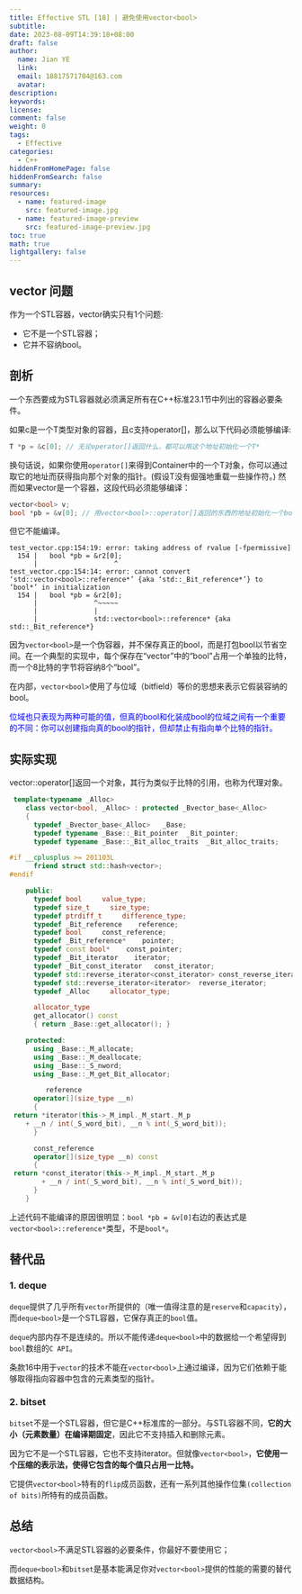 ```yaml
---
title: Effective STL [18] | 避免使用vector<bool>
subtitle:
date: 2023-08-09T14:39:18+08:00
draft: false
author:
  name: Jian YE
  link:
  email: 18817571704@163.com
  avatar:
description:
keywords:
license:
comment: false
weight: 0
tags:
  - Effective
categories:
  - C++
hiddenFromHomePage: false
hiddenFromSearch: false
summary:
resources:
  - name: featured-image
    src: featured-image.jpg
  - name: featured-image-preview
    src: featured-image-preview.jpg
toc: true
math: true
lightgallery: false
---
```


## vector<bool> 问题

作为一个STL容器，vector<bool>确实只有1个问题:
- 它不是一个STL容器；
- 它并不容纳bool。

## 剖析

一个东西要成为STL容器就必须满足所有在C++标准23.1节中列出的容器必要条件。

如果c是一个T类型对象的容器，且c支持operator[]，那么以下代码必须能够编译:

```c++
T *p = &c[0]; // 无论operator[]返回什么，都可以用这个地址初始化一个T*
```

换句话说，如果你使用`operator[]`来得到Container中的一个T对象，你可以通过取它的地址而获得指向那个对象的指针。(假设T没有倔强地重载一些操作符。) 然而如果vector是一个容器，这段代码必须能够编译：

```c++
vector<bool> v;
bool *pb = &v[0]; // 用vector<bool>::operator[]返回的东西的地址初始化一个bool*
```

但它不能编译。

```shell
test_vector.cpp:154:19: error: taking address of rvalue [-fpermissive]
  154 |   bool *pb = &r2[0];
      |                   ^
test_vector.cpp:154:14: error: cannot convert ‘std::vector<bool>::reference*’ {aka ‘std::_Bit_reference*’} to ‘bool*’ in initialization
  154 |   bool *pb = &r2[0];
      |              ^~~~~~
      |              |
      |              std::vector<bool>::reference* {aka std::_Bit_reference*}
```

因为`vector<bool>`是一个伪容器，并不保存真正的bool，而是打包bool以节省空间。在一个典型的实现中，每个保存在“vector”中的“bool”占用一个单独的比特，而一个8比特的字节将容纳8个“bool”。

在内部，`vector<bool>`使用了与位域（bitfield）等价的思想来表示它假装容纳的bool。

<font color=blue>位域也只表现为两种可能的值，但真的bool和化装成bool的位域之间有一个重要的不同：你可以创建指向真的bool的指针，但却禁止有指向单个比特的指针。</font>

## 实际实现

vector::operator[]返回一个对象，其行为类似于比特的引用，也称为代理对象。

```c++
 template<typename _Alloc>
    class vector<bool, _Alloc> : protected _Bvector_base<_Alloc>
    {
      typedef _Bvector_base<_Alloc>   _Base;
      typedef typename _Base::_Bit_pointer  _Bit_pointer;
      typedef typename _Base::_Bit_alloc_traits  _Bit_alloc_traits;

#if __cplusplus >= 201103L
      friend struct std::hash<vector>;
#endif

    public:
      typedef bool     value_type;
      typedef size_t     size_type;
      typedef ptrdiff_t     difference_type;
      typedef _Bit_reference    reference;
      typedef bool     const_reference;
      typedef _Bit_reference*    pointer;
      typedef const bool*    const_pointer;
      typedef _Bit_iterator    iterator;
      typedef _Bit_const_iterator   const_iterator;
      typedef std::reverse_iterator<const_iterator> const_reverse_iterator;
      typedef std::reverse_iterator<iterator>  reverse_iterator;
      typedef _Alloc     allocator_type;

      allocator_type
      get_allocator() const
      { return _Base::get_allocator(); }

    protected:
      using _Base::_M_allocate;
      using _Base::_M_deallocate;
      using _Base::_S_nword;
      using _Base::_M_get_Bit_allocator;

         reference
      operator[](size_type __n)
      {
 return *iterator(this->_M_impl._M_start._M_p
    + __n / int(_S_word_bit), __n % int(_S_word_bit));
      }

      const_reference
      operator[](size_type __n) const
      {
 return *const_iterator(this->_M_impl._M_start._M_p
        + __n / int(_S_word_bit), __n % int(_S_word_bit));
      }
    }
```

上述代码不能编译的原因很明显：`bool *pb = &v[0]`右边的表达式是`vector<bool>::reference*`类型，不是`bool*`。

## 替代品

### 1. deque<bool>

`deque`提供了几乎所有`vector`所提供的（唯一值得注意的是`reserve`和`capacity`），而`deque<bool>`是一个STL容器，它保存真正的`bool`值。

`deque`内部内存不是连续的。所以不能传递`deque<bool>`中的数据给一个希望得到`bool`数组的`C API`。

条款16中用于`vector`的技术不能在`vector<bool>`上通过编译，因为它们依赖于能够取得指向容器中包含的元素类型的指针。

### 2. bitset

`bitset`不是一个STL容器，但它是C++标准库的一部分。与STL容器不同，**它的大小（元素数量）在编译期固定**，因此它不支持插入和删除元素。

因为它不是一个STL容器，它也不支持iterator。但就像`vector<bool>`，**它使用一个压缩的表示法，使得它包含的每个值只占用一比特。**

它提供`vector<bool>`特有的`flip`成员函数，还有一系列其他操作位集`(collection of bits)`所特有的成员函数。

## 总结

`vector<bool>`不满足STL容器的必要条件，你最好不要使用它；

而`deque<bool>`和`bitset`是基本能满足你对`vector<bool>`提供的性能的需要的替代数据结构。
